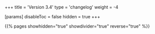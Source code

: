 +++
title = 'Version 3.4'
type = 'changelog'
weight = -4

[params]
  disableToc = false
  hidden = true
+++

{{% pages showhidden="true" showdivider="true" reverse="true" %}}
